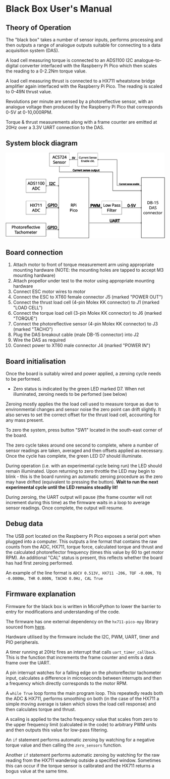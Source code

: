# Black Box User's Manual

## Theory of Operation
The "black box" takes a number of sensor inputs, performs processing and then outputs a range of analogue outputs suitable for connecting to a data acquisition system (DAS).

A load cell measuring torque is connected to an ADS1100 I2C analogue-to-digital converter interfaced with the Raspberry Pi Pico which then scales the reading to a 0-2.2Nm torque value.

A load cell measuring thrust is connected to a HX711 wheatstone bridge amplifier again interfaced with the Raspberry Pi Pico. The reading is scaled to 0-49N thrust value.

Revolutions per minute are sensed by a photoreflective sensor, with an analogue voltage then produced by the Raspberry Pi Pico that corresponds 0-5V at 0-10,000RPM.

Torque & thrust measurements along with a frame counter are emitted at 20Hz over a 3.3V UART connection to the DAS.

## System block diagram

![Block diagram of system functional components](block_diagram.svg)

## Board connection
1. Attach motor to front of torque measurement arm using appropriate mounting hardware (NOTE: the mounting holes are tapped to accept M3 mounting hardware)
2. Attach propellor under test to the motor using appropriate mounting hardware
3. Connect ESC motor wires to motor
4. Connect the ESC to XT60 female connector J5 (marked "POWER OUT")
5. Connect the thrust load cell (4-pin Molex KK connector) to J1 (marked "LOAD CELL")
6. Connect the torque load cell (3-pin Molex KK connector) to J6 (marked "TORQUE")
7. Connect the photoreflective sensor (4-pin Molex KK connector) to J3 (marked "TACHO")
8. Plug the DAS breakout cable (male DB-15 connector) into J2
9. Wire the DAS as required
10. Connect power to XT60 male connector J4 (marked "POWER IN")

## Board initialisation
Once the board is suitably wired and power applied, a zeroing cycle needs to be performed.

- Zero status is indicated by the green LED marked D7. When not illuminated, zeroing needs to be perfomed (see below)

Zeroing mostly applies the the load cell used to measure torque as due to environmental changes and sensor noise the zero point can drift slightly. It also serves to set the correct offset for the thrust load cell, accounting for any mass present.

To zero the system, press button "SW1" located in the south-east corner of the board.

The zero cycle takes around one second to complete, where a number of sensor readings are taken, averaged and then offsets applied as necessary. Once the cycle has complete, the green LED D7 should illuminate.

During operation (i.e. with an experimental cycle being run) the LED should remain illuminated. Upon returning to zero throttle the LED may begin to blink - this is the board running an automatic zeroing procedure as the zero may have drifted (equivalent to pressing the button). __Wait to run the next experimental cycle until the LED remains steadily lit!__

During zeroing, the UART output will pause (the frame counter will not increment during this time) as the firmware waits in a loop to average sensor readings. Once complete, the output will resume.

## Debug data
The USB port located on the Raspberry Pi Pico exposes a serial port when plugged into a computer. This outputs a line format that contains the raw counts from the ADC, HX711, torque force, calculated torque and thrust and the calculated photoreflector frequency (times this value by 60 to get motor RPM). An additional "CAL" status is present, this reflects whether the board has had first zeroing performed.

An example of the line format is `ADCV 0.513V, HX711 -206, TQF -0.00N, TQ -0.000Nm, THR 0.000N, TACHO 0.0Hz, CAL True`

## Firmware explanation
Firmware for the black box is written in MicroPython to lower the barrier to entry for modifications and understanding of the code.

The firmware has one external dependency on the `hx711-pico-mpy` library sourced from [here](https://github.com/endail/hx711-pico-mpy).

Hardware utilised by the firmware include the I2C, PWM, UART, timer and PIO peripherals.

A timer running at 20Hz fires an interrupt that calls `uart_timer_callback`. This is the function that increments the frame counter and emits a data frame over the UART.

A pin interrupt watches for a falling edge on the photoreflector tachometer input, calculates a difference in microseconds between interrupts and then a frequency which directly corresponds to the motor RPM.

A `while True` loop forms the main program loop. This repeatedly reads  both the ADC & HX711, performs smoothing on both (in the case of the HX711 a simple moving average is taken which slows the load cell response) and then calculates torque and thrust.

A scaling is applied to the tacho frequency value that scales from zero to the upper frequency limit (calculated in the code) to arbitrary PWM units and then outputs this value for low-pass filtering.

An `if` statement performs automatic zeroing by watching for a negative torque value and then calling the `zero_sensors` function.

Another `if` statement performs automatic zeroing by watching for the raw reading from the HX711 wandering outside a specified window. Sometimes this can occur if the torque sensor is calibrated and the HX711 returns a bogus value at the same time.
